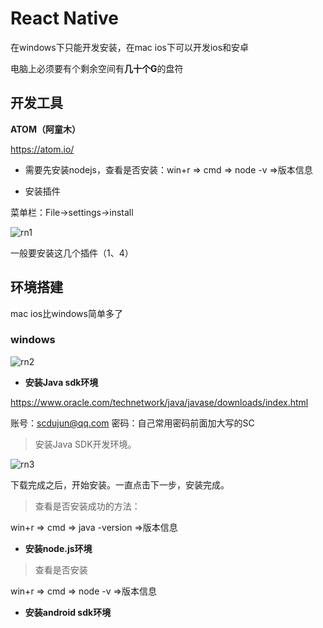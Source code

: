 # React Native

在windows下只能开发安装，在mac ios下可以开发ios和安卓

电脑上必须要有个剩余空间有**几十个G**的盘符

## 开发工具

**ATOM（阿童木）**

https://atom.io/

- 需要先安装nodejs，查看是否安装：win+r  => cmd =>  node -v =>版本信息

- 安装插件

菜单栏：File->settings->install

![rn1](C:\Users\Administrator\Desktop\docs\imgs\rn1.jpg)

一般要安装这几个插件（1、4）

## 环境搭建

mac ios比windows简单多了

### windows

![rn2](C:\Users\Administrator\Desktop\docs\imgs\rn2.jpg)

- **安装Java sdk环境**

https://www.oracle.com/technetwork/java/javase/downloads/index.html

账号：scdujun@qq.com 密码：自己常用密码前面加大写的SC

> 安装Java SDK开发环境。

![rn3](C:\Users\Administrator\Desktop\docs\imgs\rn3.png)

下载完成之后，开始安装。一直点击下一步，安装完成。

> 查看是否安装成功的方法：

win+r  => cmd =>  java -version =>版本信息

- **安装node.js环境**

> 查看是否安装

win+r  => cmd =>  node -v =>版本信息

- **安装android sdk环境**